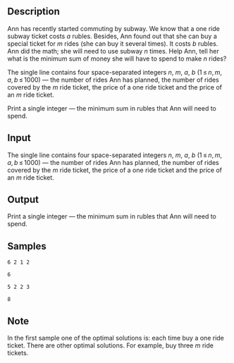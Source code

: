 ## Description

<div><p>Ann has recently started commuting by subway. We know that a one ride subway ticket costs <span class="tex-span"><i>a</i></span> rubles. Besides, Ann found out that she can buy a special ticket for <span class="tex-span"><i>m</i></span> rides (she can buy it several times). It costs <span class="tex-span"><i>b</i></span> rubles. Ann did the math; she will need to use subway <span class="tex-span"><i>n</i></span> times. Help Ann, tell her what is the minimum sum of money she will have to spend to make <span class="tex-span"><i>n</i></span> rides?</p></div><div class="input-specification"><p>The single line contains four space-separated integers <span class="tex-span"><i>n</i></span>, <span class="tex-span"><i>m</i></span>, <span class="tex-span"><i>a</i></span>, <span class="tex-span"><i>b</i></span> (<span class="tex-span">1 ≤ <i>n</i>, <i>m</i>, <i>a</i>, <i>b</i> ≤ 1000</span>) — the number of rides Ann has planned, the number of rides covered by the <span class="tex-span"><i>m</i></span> ride ticket, the price of a one ride ticket and the price of an <span class="tex-span"><i>m</i></span> ride ticket. </p></div><div class="output-specification"><p>Print a single integer — the minimum sum in rubles that Ann will need to spend.</p></div>


## Input

<p>The single line contains four space-separated integers <span class="tex-span"><i>n</i></span>, <span class="tex-span"><i>m</i></span>, <span class="tex-span"><i>a</i></span>, <span class="tex-span"><i>b</i></span> (<span class="tex-span">1 ≤ <i>n</i>, <i>m</i>, <i>a</i>, <i>b</i> ≤ 1000</span>) — the number of rides Ann has planned, the number of rides covered by the <span class="tex-span"><i>m</i></span> ride ticket, the price of a one ride ticket and the price of an <span class="tex-span"><i>m</i></span> ride ticket. </p>


## Output

<p>Print a single integer — the minimum sum in rubles that Ann will need to spend.</p>


## Samples

```input1
6 2 1 2

```

```output1
6

```






```input2
5 2 2 3

```

```output2
8

```




## Note

<p>In the first sample one of the optimal solutions is: each time buy a one ride ticket. There are other optimal solutions. For example, buy three <span class="tex-span"><i>m</i></span> ride tickets.</p>

